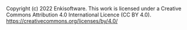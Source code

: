 Copyright (c) 2022 Enkisoftware. This work is licensed under a Creative Commons Attribution 4.0 International Licence (CC BY 4.0).
https://creativecommons.org/licenses/by/4.0/